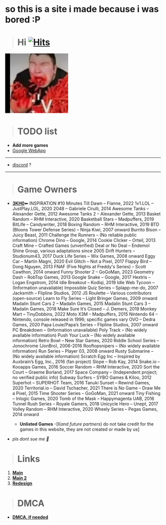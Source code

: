 # so this is a site i made because i was bored :P


> # **Hi** [![Hits](https://hits.seeyoufarm.com/api/count/incr/badge.svg?url=https%3A%2F%2Fnintendoboi22.github.io%2Fpancake.pookie.apple%2F&count_bg=%23AF11F6&title_bg=%235C5C5C&icon=github.svg&icon_color=%23AF11F6&title=Views&edge_flat=false)](https://hits.seeyoufarm.com)
![🥵](images/spicey.png)

> # TODO list
-  **Add more games**
-  [Google WebApp](https://support.google.com/googleplay/work/answer/9147423?hl=en)
---
- [discord](https://discord.gg/KAxqmAjTsm) ?

---

> # Game Owners

- [**3KH0**](https://github.com/3kh0/)⬅ INSPIRATION
#10 Minutes Till Dawn – Flanne, 2022
1v1.LOL – JustPlay.LOL, 2020
2048 – Gabriele Cirulli, 2014
Awesome Tanks – Alexander Gette, 2012
Awesome Tanks 2 – Alexander Gette, 2013
Basket Random – RHM Interactive, 2020
Basketball Stars – Madpuffers, 2019
BitLife – Candywriter, 2018
Boxing Random – RHM Interactive, 2019
BTD (Bloons Tower Defense Series) – Ninja Kiwi, 2007 onward
Burrito Bison – Juicy Beast, 2011
Challenge the Runners – (No reliable public information)
Chrome Dino – Google, 2014
Cookie Clicker – Orteil, 2013
Craft Mine – Crafted Games (unverified)
Deal or No Deal – Endemol Shine Group, various adaptations since 2005
Drift Hunters – Studionum43, 2017
Duck Life Series – Wix Games, 2008 onward
Eggy Car – Martin Magni, 2020
Evil Glitch – Not a Pixel, 2017
Flappy Bird – Dong Nguyen, 2013
FNAF (Five Nights at Freddy's Series) – Scott Cawthon, 2014 onward
Funny Shooter 2 – GoGoMan, 2023
Geometry Dash – RobTop Games, 2013
Google Snake – Google, 2017
Hextris – Logan Engstrom, 2014
Idle Breakout – Kodiqi, 2019
Idle Web Tycoon – (Information unavailable)
Impossible Quiz Series – Splapp-me-do, 2007
Jacksmith – Flipline Studios, 2012
JS Roulette – Various contributors (open-source)
Learn to Fly Series – Light Bringer Games, 2009 onward
Madalin Stunt Cars 2 – Madalin Games, 2015
Madalin Stunt Cars 3 – Madalin Games, 2018
Make Sure It’s Closed – J. Demers, 2019
Monkey Mart – TinyDobbins, 2022
Moto X3M – Madpuffers, 2015
Nintendo 64 – Nintendo, console released in 1996; specific games vary
OVO – Dedra Games, 2020
Papa Louie/Papa’s Series – Flipline Studios, 2007 onward
PC Breakdown – (Information unavailable)
Poly Track – (No widely available information)
Push Your Luck – (No widely available information)
Retro Bowl – New Star Games, 2020
Riddle School Series – Jonochrome (JonBro), 2006-2016
Rooftopsnipers – (No widely available information)
Run Series – Player 03, 2008 onward
Rusty Submarine – (No widely available information)
Scratch Egg Inc – Inspired by Auxbrain’s Egg, Inc., 2016 (fan project)
Slope – Rob Kay, 2014
Snake.io – Kooapps Games, 2016
Soccer Random – RHM Interactive, 2020
Sort the Court – Graeme Borland, 2017
Space Company – (Independent project; no verified public info)
Subway Surfers – SYBO Games & Kiloo, 2012
Superhot – SUPERHOT Team, 2016
Tanuki Sunset – Rewind Games, 2020
Territorial.io – David Tschacher, 2021
There is No Game – Draw Me a Pixel, 2015
Time Shooter Series – GoGoMan, 2021 onward
Tiny Fishing – Inlogic Games, 2020
Tomb of the Mask – Happymagenta UAB, 2016
Tunnel Rush Series – Royale Gamers, 2018
Unicycle Hero – Unept, 2017
Volley Random – RHM Interactive, 2020
Wheely Series – Pegas Games, 2014 onward

  - **Unlisted Games**
        -[I(*and future partners*) do not take credit for the games in this website, they are not created or made by us]
- *pls dont sue me 🥺*

> # Links
1. **[Main](https://nintendoboi22.github.io)**
2. **[Main 2](https://nintendoboi222.github.io)**
3. **[Redesign](https://nintendoboi222.github.io/redesign-test)**
  
> # DMCA
- **[DMCA, if needed](https://nintendoboi22.github.io/licence-stuff/dmca)**

